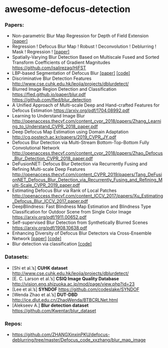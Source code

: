 # awesome-defocus-detection

### Papers:

* Non-parametric Blur Map Regression for Depth of Field Extension [[paper]](https://pdfs.semanticscholar.org/d9e2/47a47157058f208db156734507463a92ab62.pdf?_ga=2.184465955.445050029.1587554554-432469451.1587554554)
* Regression ! Defocus Blur Map ! Robust ! Deconvolution ! Deblurring ! Mask ! Regression ! [[paper]](https://www.semanticscholar.org/paper/Regression-!-Defocus-Blur-Map-!-Robust-!-!-!-Mask-!-D'Andres-Salvador/d9e247a47157058f208db156734507463a92ab62)
* Spatially-Varying Blur Detection Based on Multiscale Fused and Sorted Transform Coefficients of Gradient Magnitudes https://github.com/isalirezag/HiFST
* LBP-based Segmentation of Defocus Blur [[paper]](https://www.cs.usask.ca/faculty/eramian/defocusseg/defocusSeg.pdf)  [[code]](https://github.com/xinario/defocus_segmentation)
* Discriminative Blur Detection Features http://www.cse.cuhk.edu.hk/leojia/projects/dblurdetect/
* Blurred Image Region Detection and Classification https://fled.github.io/paper/blur.pdf https://github.com/fled/blur_detection
* A Unified Approach of Multi-scale Deep and Hand-crafted Features for Defocus Estimation https://arxiv.org/pdf/1704.08992.pdf
* Learning to Understand Image Blur http://openaccess.thecvf.com/content_cvpr_2018/papers/Zhang_Learning_to_Understand_CVPR_2018_paper.pdf
* Deep Defocus Map Estimation using Domain Adaptation http://cg.postech.ac.kr/papers/2019_CVPR_JY.pdf
* Defocus Blur Detection via Multi-Stream Bottom-Top-Bottom Fully Convolutional Network http://openaccess.thecvf.com/content_cvpr_2018/papers/Zhao_Defocus_Blur_Detection_CVPR_2018_paper.pdf
* DeFusionNET: Defocus Blur Detection via Recurrently Fusing and Refining Multi-scale Deep Features
 http://openaccess.thecvf.com/content_CVPR_2019/papers/Tang_DeFusionNET_Defocus_Blur_Detection_via_Recurrently_Fusing_and_Refining_Multi-Scale_CVPR_2019_paper.pdf
* Estimating Defocus Blur via Rank of Local Patches http://openaccess.thecvf.com/content_ICCV_2017/papers/Xu_Estimating_Defocus_Blur_ICCV_2017_paper.pdf
* DeepBlindness: Fast Blindness Map Estimation and Blindness Type Classification for Outdoor Scene from Single Color Image https://arxiv.org/pdf/1911.00652.pdf
* Self-supervised Blur Detection from Synthetically Blurred Scenes https://arxiv.org/pdf/1908.10638.pdf
* Enhancing Diversity of Defocus Blur Detectors via Cross-Ensemble Network [[paper]](http://openaccess.thecvf.com/content_CVPR_2019/papers/Zhao_Enhancing_Diversity_of_Defocus_Blur_Detectors_via_Cross-Ensemble_Network_CVPR_2019_paper.pdf) [[code]](https://github.com/wdzhao123/CENet-code)
* Blur detection via classification [[code]](https://www.kaggle.com/harininarasimhan/blur-detection-with-feature-engineering)


### Datasets:
* [Shi et al.’s] **CUHK dataset** http://www.cse.cuhk.edu.hk/leojia/projects/dblurdetect/
* [E. C. Larson et al.’s] **CSIQ Image Quality Database** http://vision.eng.shizuoka.ac.jp/mod/page/view.php?id=23
* [Lee et al.’s] **SYNDOF** https://github.com/codeslake/SYNDOF
* [Wenda Zhao et al.’s] **DUT-DBD** http://ice.dlut.edu.cn/ZhaoWenda/BTBCRLNet.html
* [Alekseev A.] **Blur detection dataset** https://github.com/Kwentar/blur_dataset

### Repos:
* https://github.com/ZHANGXinxinPKU/defocus-deblurring/tree/master/Defocus_code_xxzhang/blur_map_image
